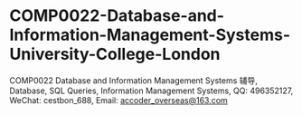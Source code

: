 # COMP0022-Database-and-Information-Management-Systems-University-College-London
COMP0022 Database and Information Management Systems 辅导, Database, SQL Queries, Information Management Systems, QQ: 496352127, WeChat: cestbon_688, Email: accoder_overseas@163.com
